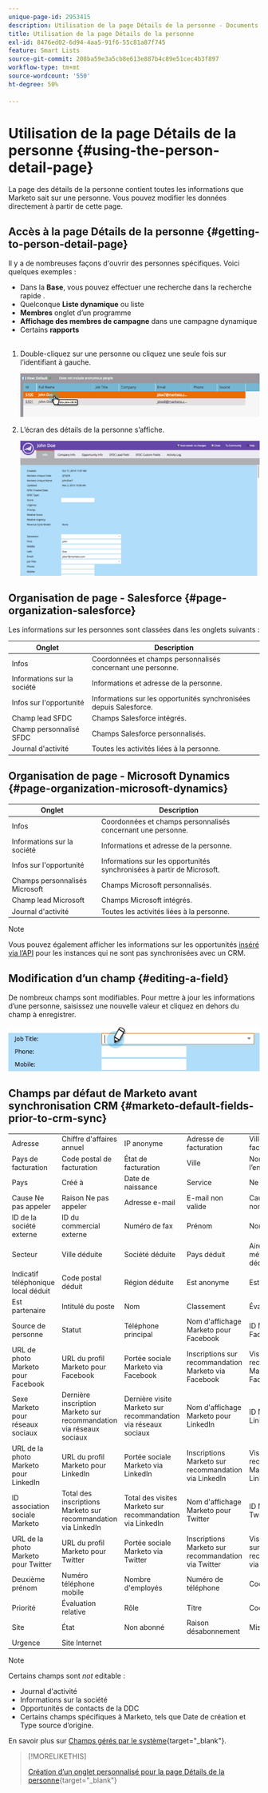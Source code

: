 ```yaml
---
unique-page-id: 2953415
description: Utilisation de la page Détails de la personne - Documents Marketo - Documentation du produit
title: Utilisation de la page Détails de la personne
exl-id: 8476ed02-6d94-4aa5-91f6-55c81a87f745
feature: Smart Lists
source-git-commit: 208ba59e3a5cb8e613e887b4c89e51cec4b3f897
workflow-type: tm+mt
source-wordcount: '550'
ht-degree: 50%

---
```


# Utilisation de la page Détails de la personne {#using-the-person-detail-page}

La page des détails de la personne contient toutes les informations que Marketo sait sur une personne. Vous pouvez modifier les données directement à partir de cette page.

## Accès à la page Détails de la personne {#getting-to-person-detail-page}

Il y a de nombreuses façons d&#39;ouvrir des personnes spécifiques. Voici quelques exemples :

* Dans la **Base**, vous pouvez effectuer une recherche dans la recherche rapide .
* Quelconque **Liste dynamique** ou liste
* **Membres** onglet d’un programme
* **Affichage des membres de campagne** dans une campagne dynamique
* Certains **rapports**
  <br> 

1. Double-cliquez sur une personne ou cliquez une seule fois sur l’identifiant à gauche.

   ![](assets/one-1.png)

1. L’écran des détails de la personne s’affiche.

   ![](assets/two-5.png)

## Organisation de page - Salesforce {#page-organization-salesforce}

Les informations sur les personnes sont classées dans les onglets suivants :

| Onglet  | Description |
|---|---|
| Infos | Coordonnées et champs personnalisés concernant une personne. |
| Informations sur la société | Informations et adresse de la personne. |
| Infos sur l&#39;opportunité | Informations sur les opportunités synchronisées depuis Salesforce. |
| Champ lead SFDC | Champs Salesforce intégrés. |
| Champ personnalisé SFDC | Champs Salesforce personnalisés. |
| Journal d&#39;activité | Toutes les activités liées à la personne. |

## Organisation de page - Microsoft Dynamics {#page-organization-microsoft-dynamics}

| Onglet  | Description |
|---|---|
| Infos | Coordonnées et champs personnalisés concernant une personne. |
| Informations sur la société | Informations et adresse de la personne. |
| Infos sur l&#39;opportunité | Informations sur les opportunités synchronisées à partir de Microsoft. |
| Champs personnalisés Microsoft | Champs Microsoft personnalisés. |
| Champ lead Microsoft | Champs Microsoft intégrés. |
| Journal d&#39;activité | Toutes les activités liées à la personne. |

>[!NOTE]
>
>Vous pouvez également afficher les informations sur les opportunités [inséré via l’API](https://developers.marketo.com/rest-api/lead-database/opportunities/) pour les instances qui ne sont pas synchronisées avec un CRM.

## Modification d’un champ {#editing-a-field}

De nombreux champs sont modifiables. Pour mettre à jour les informations d’une personne, saisissez une nouvelle valeur et cliquez en dehors du champ à enregistrer.

![](assets/image2015-2-27-11-3a14-3a2.png)

## Champs par défaut de Marketo avant synchronisation CRM {#marketo-default-fields-prior-to-crm-sync}

|   |  |  |  |  |
|---|---|---|---|---|
| Adresse | Chiffre d&#39;affaires annuel | IP anonyme | Adresse de facturation | Ville de facturation |
| Pays de facturation | Code postal de facturation | État de facturation | Ville | Nom de l’entreprise |
| Pays | Créé à | Date de naissance | Service | Ne pas appeler |
| Cause Ne pas appeler | Raison Ne pas appeler | Adresse e-mail | E-mail non valide | Cause e-mail non valide |
| ID de la société externe | ID du commercial externe | Numéro de fax | Prénom | Nom complet |
| Secteur | Ville déduite | Société déduite | Pays déduit | Aire métropolitaine déduite |
| Indicatif téléphonique local déduit | Code postal déduit | Région déduite | Est anonyme | Est client |
| Est partenaire | Intitulé du poste | Nom | Classement | Évaluation |
| Source de personne | Statut | Téléphone principal | Nom d&#39;affichage Marketo pour Facebook | ID Marketo via Facebook |
| URL de photo Marketo pour Facebook  | URL du profil Marketo pour Facebook  | Portée sociale Marketo via Facebook  | Inscriptions sur recommandation Marketo via Facebook  | Visites sur recommandation Marketo via Facebook  |
| Sexe Marketo pour réseaux sociaux | Dernière inscription Marketo sur recommandation via réseaux sociaux | Dernière visite Marketo sur recommandation via réseaux sociaux | Nom d&#39;affichage Marketo pour LinkedIn | ID Marketo via LinkedIn |
| URL de la photo Marketo pour LinkedIn | URL du profil Marketo pour LinkedIn | Portée sociale Marketo via LinkedIn | Inscriptions Marketo sur recommandation via LinkedIn | Visites sur recommandation Marketo via LinkedIn |
| ID association sociale Marketo | Total des inscriptions Marketo sur recommandation via LinkedIn | Total des visites Marketo sur recommandation via LinkedIn | Nom d&#39;affichage Marketo pour Twitter | ID Marketo via Twitter |
| URL de la photo Marketo pour Twitter | URL du profil Marketo pour Twitter | Portée sociale Marketo via Twitter | Inscriptions Marketo sur recommandation via Twitter | Visites Marketo sur recommandation via Twitter |
| Deuxième prénom | Numéro téléphone mobile | Nombre d&#39;employés | Numéro de téléphone | Code postal |
| Priorité | Évaluation relative | Rôle | Titre | Code SIC |
| Site | État | Non abonné | Raison désabonnement | Mis à jour à |
| Urgence | Site Internet |  |  |  |

>[!NOTE]
>
>Certains champs sont _not_ editable :
>
>* Journal d&#39;activité
>* Informations sur la société
>* Opportunités de contacts de la DDC
>* Certains champs spécifiques à Marketo, tels que Date de création et Type source d’origine.
>
>En savoir plus sur [Champs gérés par le système](/help/marketo/product-docs/administration/field-management/understanding-system-managed-fields.md){target="_blank"}.

>[!MORELIKETHIS]
>
>[Création d’un onglet personnalisé pour la page Détails de la personne](/help/marketo/product-docs/administration/settings/creating-a-custom-tab-for-the-person-detail-page.md){target="_blank"}
